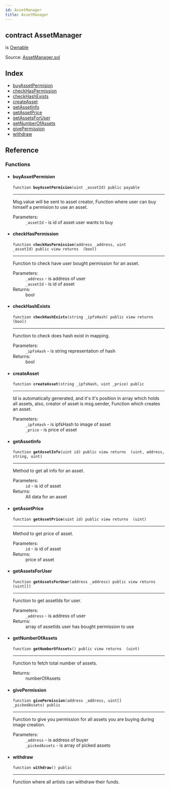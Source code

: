 ```yaml
---
id: AssetManager
title: AssetManager
---
```


<div class="contract-doc"><div class="contract"><h2 class="contract-header"><span class="contract-kind">contract</span> AssetManager</h2><p class="base-contracts"><span>is</span> <a href="Utils_Ownable.html">Ownable</a></p><div class="source">Source: <a href="git+https://github.com/DecenterApps/DigitalPrint/blob/v1.0.0/contracts/AssetManager.sol" target="_blank">AssetManager.sol</a></div></div><div class="index"><h2>Index</h2><ul><li><a href="AssetManager.html#buyAssetPermision">buyAssetPermision</a></li><li><a href="AssetManager.html#checkHasPermission">checkHasPermission</a></li><li><a href="AssetManager.html#checkHashExists">checkHashExists</a></li><li><a href="AssetManager.html#createAsset">createAsset</a></li><li><a href="AssetManager.html#getAssetInfo">getAssetInfo</a></li><li><a href="AssetManager.html#getAssetPrice">getAssetPrice</a></li><li><a href="AssetManager.html#getAssetsForUser">getAssetsForUser</a></li><li><a href="AssetManager.html#getNumberOfAssets">getNumberOfAssets</a></li><li><a href="AssetManager.html#givePermission">givePermission</a></li><li><a href="AssetManager.html#withdraw">withdraw</a></li></ul></div><div class="reference"><h2>Reference</h2><div class="functions"><h3>Functions</h3><ul><li><div class="item function"><span id="buyAssetPermision" class="anchor-marker"></span><h4 class="name">buyAssetPermision</h4><div class="body"><code class="signature">function <strong>buyAssetPermision</strong><span>(uint _assetId) </span><span>public </span><span>payable </span></code><hr/><div class="description"><p>Msg.value will be sent to asset creator, Function where user can buy himself a permision to use an asset.</p></div><dl><dt><span class="label-parameters">Parameters:</span></dt><dd><div><code>_assetId</code> - is id of asset user wants to buy</div></dd></dl></div></div></li><li><div class="item function"><span id="checkHasPermission" class="anchor-marker"></span><h4 class="name">checkHasPermission</h4><div class="body"><code class="signature">function <strong>checkHasPermission</strong><span>(address _address, uint _assetId) </span><span>public </span><span>view </span><span>returns  (bool) </span></code><hr/><div class="description"><p>Function to check have user bought permission for an asset.</p></div><dl><dt><span class="label-parameters">Parameters:</span></dt><dd><div><code>_address</code> - is address of user</div><div><code>_assetId</code> - is id of asset</div></dd><dt><span class="label-return">Returns:</span></dt><dd>bool</dd></dl></div></div></li><li><div class="item function"><span id="checkHashExists" class="anchor-marker"></span><h4 class="name">checkHashExists</h4><div class="body"><code class="signature">function <strong>checkHashExists</strong><span>(string _ipfsHash) </span><span>public </span><span>view </span><span>returns  (bool) </span></code><hr/><div class="description"><p>Function to check does hash exist in mapping.</p></div><dl><dt><span class="label-parameters">Parameters:</span></dt><dd><div><code>_ipfsHash</code> - is string representation of hash</div></dd><dt><span class="label-return">Returns:</span></dt><dd>bool</dd></dl></div></div></li><li><div class="item function"><span id="createAsset" class="anchor-marker"></span><h4 class="name">createAsset</h4><div class="body"><code class="signature">function <strong>createAsset</strong><span>(string _ipfsHash, uint _price) </span><span>public </span></code><hr/><div class="description"><p>Id is automatically generated, and it&#x27;s it&#x27;s position in array which holds all assets, also, creator of asset is msg.sender, Function which creates an asset.</p></div><dl><dt><span class="label-parameters">Parameters:</span></dt><dd><div><code>_ipfsHash</code> - is ipfsHash to image of asset</div><div><code>_price</code> - is price of asset</div></dd></dl></div></div></li><li><div class="item function"><span id="getAssetInfo" class="anchor-marker"></span><h4 class="name">getAssetInfo</h4><div class="body"><code class="signature">function <strong>getAssetInfo</strong><span>(uint id) </span><span>public </span><span>view </span><span>returns  (uint, address, string, uint) </span></code><hr/><div class="description"><p>Method to get all info for an asset.</p></div><dl><dt><span class="label-parameters">Parameters:</span></dt><dd><div><code>id</code> - is id of asset</div></dd><dt><span class="label-return">Returns:</span></dt><dd>All data for an asset</dd></dl></div></div></li><li><div class="item function"><span id="getAssetPrice" class="anchor-marker"></span><h4 class="name">getAssetPrice</h4><div class="body"><code class="signature">function <strong>getAssetPrice</strong><span>(uint id) </span><span>public </span><span>view </span><span>returns  (uint) </span></code><hr/><div class="description"><p>Method to get price of asset.</p></div><dl><dt><span class="label-parameters">Parameters:</span></dt><dd><div><code>id</code> - is id of asset</div></dd><dt><span class="label-return">Returns:</span></dt><dd>price of asset</dd></dl></div></div></li><li><div class="item function"><span id="getAssetsForUser" class="anchor-marker"></span><h4 class="name">getAssetsForUser</h4><div class="body"><code class="signature">function <strong>getAssetsForUser</strong><span>(address _address) </span><span>public </span><span>view </span><span>returns  (uint[]) </span></code><hr/><div class="description"><p>Function to get assetIds for user.</p></div><dl><dt><span class="label-parameters">Parameters:</span></dt><dd><div><code>_address</code> - is address of user</div></dd><dt><span class="label-return">Returns:</span></dt><dd>array of assetIds user has bought permission to use</dd></dl></div></div></li><li><div class="item function"><span id="getNumberOfAssets" class="anchor-marker"></span><h4 class="name">getNumberOfAssets</h4><div class="body"><code class="signature">function <strong>getNumberOfAssets</strong><span>() </span><span>public </span><span>view </span><span>returns  (uint) </span></code><hr/><div class="description"><p>Function to fetch total number of assets.</p></div><dl><dt><span class="label-return">Returns:</span></dt><dd>numberOfAssets</dd></dl></div></div></li><li><div class="item function"><span id="givePermission" class="anchor-marker"></span><h4 class="name">givePermission</h4><div class="body"><code class="signature">function <strong>givePermission</strong><span>(address _address, uint[] _pickedAssets) </span><span>public </span></code><hr/><div class="description"><p>Function to give you permission for all assets you are buying during image creation.</p></div><dl><dt><span class="label-parameters">Parameters:</span></dt><dd><div><code>_address</code> - is address of buyer</div><div><code>_pickedAssets</code> - is array of picked assets</div></dd></dl></div></div></li><li><div class="item function"><span id="withdraw" class="anchor-marker"></span><h4 class="name">withdraw</h4><div class="body"><code class="signature">function <strong>withdraw</strong><span>() </span><span>public </span></code><hr/><div class="description"><p>Function where all artists can withdraw their funds.</p></div></div></div></li></ul></div></div></div>
